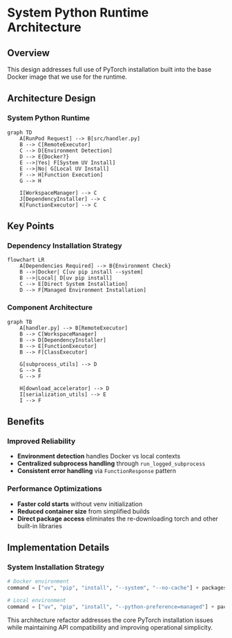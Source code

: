 # System Python Runtime Architecture

## Overview

This design addresses full use of PyTorch installation built into the base Docker image that we use for the runtime.

## Architecture Design

### System Python Runtime

```mermaid
graph TD
    A[RunPod Request] --> B[src/handler.py]
    B --> C[RemoteExecutor]
    C --> D[Environment Detection]
    D --> E{Docker?}
    E -->|Yes| F[System UV Install]
    E -->|No| G[Local UV Install]
    F --> H[Function Execution]
    G --> H

    I[WorkspaceManager] --> C
    J[DependencyInstaller] --> C
    K[FunctionExecutor] --> C
```

## Key Points


### Dependency Installation Strategy

```mermaid
flowchart LR
    A[Dependencies Required] --> B{Environment Check}
    B -->|Docker| C[uv pip install --system]
    B -->|Local| D[uv pip install]
    C --> E[Direct System Installation]
    D --> F[Managed Environment Installation]
```

### Component Architecture

```mermaid
graph TB
    A[handler.py] --> B[RemoteExecutor]
    B --> C[WorkspaceManager]
    B --> D[DependencyInstaller]
    B --> E[FunctionExecutor]
    B --> F[ClassExecutor]

    G[subprocess_utils] --> D
    G --> E
    G --> F

    H[download_accelerator] --> D
    I[serialization_utils] --> E
    I --> F
```

## Benefits

### Improved Reliability
- **Environment detection** handles Docker vs local contexts
- **Centralized subprocess handling** through `run_logged_subprocess`
- **Consistent error handling** via `FunctionResponse` pattern

### Performance Optimizations
- **Faster cold starts** without venv initialization
- **Reduced container size** from simplified builds
- **Direct package access** eliminates the re-downloading torch and other built-in libraries

## Implementation Details

### System Installation Strategy
```python
# Docker environment
command = ["uv", "pip", "install", "--system", "--no-cache"] + packages

# Local environment
command = ["uv", "pip", "install", "--python-preference=managed"] + packages
```

This architecture refactor addresses the core PyTorch installation issues while maintaining API compatibility and improving operational simplicity.
